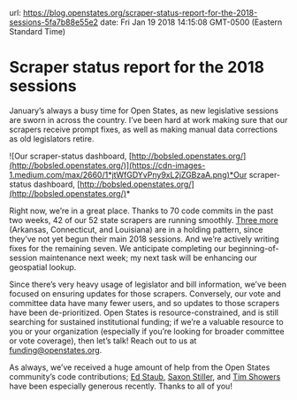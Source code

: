 url: https://blog.openstates.org/scraper-status-report-for-the-2018-sessions-5fa7b88e55e2
date: Fri Jan 19 2018 14:15:08 GMT-0500 (Eastern Standard Time)


# Scraper status report for the 2018 sessions

January’s always a busy time for Open States, as new legislative sessions are sworn in across the country. I’ve been hard at work making sure that our scrapers receive prompt fixes, as well as making manual data corrections as old legislators retire.

![Our scraper-status dashboard, [http://bobsled.openstates.org/](http://bobsled.openstates.org/)](https://cdn-images-1.medium.com/max/2660/1*jtWfGDYvPny9xL2jZGBzaA.png)*Our scraper-status dashboard, [http://bobsled.openstates.org/](http://bobsled.openstates.org/)*

Right now, we’re in a great place. Thanks to 70 code commits in the past two weeks, 42 of our 52 state scrapers are running smoothly. [Three more](https://github.com/openstates/openstates/pulls) (Arkansas, Connecticut, and Louisiana) are in a holding pattern, since they’ve not yet begun their main 2018 sessions. And we’re actively writing fixes for the remaining seven. We anticipate completing our beginning-of-session maintenance next week; my next task will be enhancing our geospatial lookup.

Since there’s very heavy usage of legislator and bill information, we’ve been focused on ensuring updates for those scrapers. Conversely, our vote and committee data have many fewer users, and so updates to those scrapers have been de-prioritized. Open States is resource-constrained, and is still searching for sustained institutional funding; if we’re a valuable resource to you or your organization (especially if you’re looking for broader committee or vote coverage), then let’s talk! Reach out to us at [funding@openstates.org](mailto:funding@openstates.org).

As always, we’ve received a huge amount of help from the Open States community’s code contributions; [Ed Staub](https://github.com/estaub), [Saxon Stiller](https://github.com/doubleswirve), and [Tim Showers](https://github.com/showerst) have been especially generous recently. Thanks to all of you!
